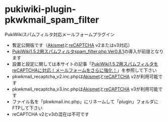 # pukiwiki-plugin-pkwkmail_spam_filter
PukiWikiスパムフィルタ対応メールフォームプラグイン
- 暫定公開版です（[Akismet](https://akismet.com/development/)と[reCAPTCHA](https://ja.wikipedia.org/wiki/ReCAPTCHA) v2またはv3対応）
- [PukiWiki1.5.2用スパムフィルタspam_filter.php Ver0.8.1](https://dajya-ranger.com/sdm_downloads/sdm_downloads-2439/)の導入が前提となります
- 設置と設定に関しては本サイトの記事「[PukiWiki1.5.2用スパムフィルタをreCAPTCHAに対応！メールフォームをさらに強化！](https://dajya-ranger.com/pukiwiki/setting-mail-form-recaptcha/)」を参照して下さい
- pkwkmail_recaptcha_v2.inc.phpは[Akismet](https://akismet.com/development/)と[reCAPTCHA](https://ja.wikipedia.org/wiki/ReCAPTCHA) v2が利用可能です
- pkwkmail_recaptcha_v3.inc.phpは[Akismet](https://akismet.com/development/)と[reCAPTCHA](https://ja.wikipedia.org/wiki/ReCAPTCHA) v3が利用可能です
- ファイル名を「pkwkmail.inc.php」にリネームして「plugin」フォルダにFTPして下さい
- reCAPTCHA v2とv3の混在は不可です
